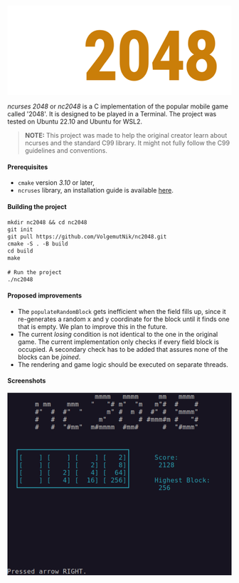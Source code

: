 <p align="center">
  <img width="600" height="200" src="/res/nc2048_logo.png">
</p>

*ncurses 2048* or *nc2048* is a C implementation of the popular mobile game called '2048'. It is designed to be played
in a Terminal. The project was tested on Ubuntu 22.10 and Ubuntu for WSL2.

> **NOTE:** This project was made to help the original creator learn about ncurses and the standard C99
> library. It might not fully follow the C99 guidelines and conventions.

#### Prerequisites

* `cmake` version *3.10* or later,
* `ncruses` library, an installation guide is
  available [here](https://www.cyberciti.biz/faq/linux-install-ncurses-library-headers-on-debian-ubuntu-centos-fedora/).

#### Building the project

```shell
mkdir nc2048 && cd nc2048
git init
git pull https://github.com/VolgemutNik/nc2048.git
cmake -S . -B build
cd build
make

# Run the project
./nc2048
```

#### Proposed improvements

* The `populateRandomBlock` gets inefficient when the field fills up, since it re-generates a random x and y coordinate
  for the block until it finds one that is empty. We plan to improve this in the future.
* The current *losing* condition is not identical to the one in the original game. The current implementation only
  checks if every field block is occupied. A secondary check has to be added that assures none of the blocks can be
  *joined*.
* The rendering and game logic should be executed on separate threads.

#### Screenshots

![A screenshot of the nc2048 game](/res/screenshot.png)